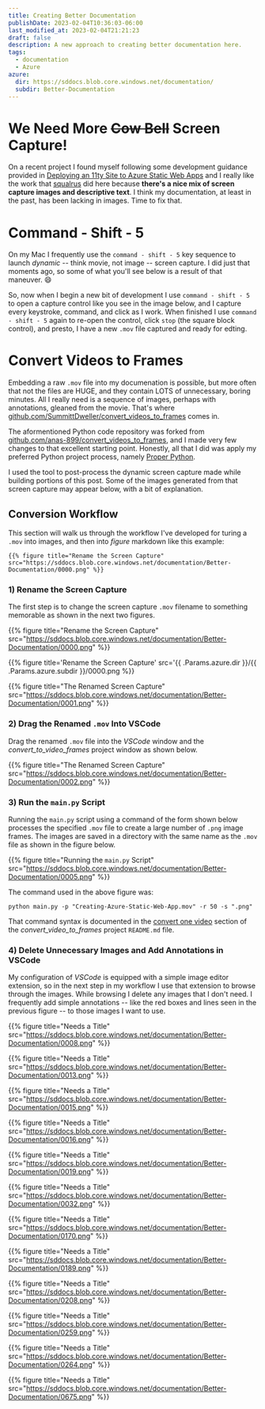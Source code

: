 ```yaml
---
title: Creating Better Documentation
publishDate: 2023-02-04T10:36:03-06:00
last_modified_at: 2023-02-04T21:21:23
draft: false
description: A new approach to creating better documentation here.
tags:
  - documentation
  - Azure
azure: 
  dir: https://sddocs.blob.core.windows.net/documentation/
  subdir: Better-Documentation  
---
```


# We Need More <strike>Cow Bell</strike> Screen Capture!

On a recent project I found myself following some development guidance provided in [Deploying an 11ty Site to Azure Static Web Apps](https://squalr.us/2021/05/deploying-an-11ty-site-to-azure-static-web-apps/) and I really like the work that [squalrus](https://github.com/squalrus) did here because **there's a nice mix of screen capture images and descriptive text**.  I think my documentation, at least in the past, has been lacking in images.  Time to fix that.  

# Command - Shift - 5

On my Mac I frequently use the `command - shift - 5` key sequence to launch _dynamic_ -- think movie, not image -- screen capture.  I did just that moments ago, so some of what you'll see below is a result of that maneuver.  :smile:  

So, now when I begin a new bit of development I use `command - shift - 5` to open a capture control like you see in the image below, and I capture every keystroke, command, and click as I work.  When finished I use `command - shift - 5` again to re-open the control, click `stop` (the square block control), and presto, I have a new `.mov` file captured and ready for edting.  

# Convert Videos to Frames

Embedding a raw `.mov` file into my documenation is possible, but more often that not the files are HUGE, and they contain LOTS of unnecessary, boring minutes.  All I really need is a sequence of images, perhaps with annotations, gleaned from the movie.  That's where [github.com/SummittDweller/convert_videos_to_frames](https://github.com/SummittDweller/convert_videos_to_frames) comes in.  

The aformentioned Python code repository was forked from [github.com/anas-899/convert_videos_to_frames](https://github.com/anas-899/convert_videos_to_frames), and I made very few changes to that excellent starting point.  Honestly, all that I did was apply my preferred Python project process, namely [Proper Python](https://blog.summittdweller.com/posts/2022/09/proper-python/).  

I used the tool to post-process the dynamic screen capture made while building portions of this post.  Some of the images generated from that screen capture may appear below, with a bit of explanation.  

## Conversion Workflow

This section will walk us through the workflow I've developed for turing a `.mov` into images, and then into _figure_ markdown like this example:  

```
{{% figure title="Rename the Screen Capture" src="https://sddocs.blob.core.windows.net/documentation/Better-Documentation/0000.png" %}}
```

### 1) Rename the Screen Capture  

The first step is to change the screen capture `.mov` filename to something memorable as shown in the next two figures.  

{{% figure title="Rename the Screen Capture" src="https://sddocs.blob.core.windows.net/documentation/Better-Documentation/0000.png" %}}  

{{% figure title='Rename the Screen Capture' src='{{ .Params.azure.dir }}/{{ .Params.azure.subdir }}/0000.png %}}  

{{% figure title="The Renamed Screen Capture" src="https://sddocs.blob.core.windows.net/documentation/Better-Documentation/0001.png" %}}  

### 2) Drag the Renamed `.mov` Into VSCode  

Drag the renamed `.mov` file into the _VSCode_ window and the _convert_to_video_frames_ project window as shown below.  

{{% figure title="The Renamed Screen Capture" src="https://sddocs.blob.core.windows.net/documentation/Better-Documentation/0002.png" %}}  

### 3) Run the `main.py` Script  

Running the `main.py` script using a command of the form shown below processes the specified `.mov` file to create a large number of `.png` image frames.  The images are saved in a directory with the same name as the `.mov` file as shown in the figure below.  

{{% figure title="Running the `main.py` Script" src="https://sddocs.blob.core.windows.net/documentation/Better-Documentation/0005.png" %}}  

The command used in the above figure was:  

```
python main.py -p "Creating-Azure-Static-Web-App.mov" -r 50 -s ".png"  
```

That command syntax is documented in the [convert one video](https://github.com/SummittDweller/convert_videos_to_frames#convert-one-video) section of the _convert\_video\_to\_frames_ project `README.md` file.    

### 4) Delete Unnecessary Images and Add Annotations in VSCode

My configuration of _VSCode_ is equipped with a simple image editor extension, so in the next step in my workflow I use that extension to browse through the images.  While browsing I delete any images that I don't need.  I frequently add simple annotations -- like the red boxes and lines seen in the previous figure -- to those images I want to use.  

{{% figure title="Needs a Title" src="https://sddocs.blob.core.windows.net/documentation/Better-Documentation/0008.png" %}}  

{{% figure title="Needs a Title" src="https://sddocs.blob.core.windows.net/documentation/Better-Documentation/0013.png" %}}  

{{% figure title="Needs a Title" src="https://sddocs.blob.core.windows.net/documentation/Better-Documentation/0015.png" %}} 

{{% figure title="Needs a Title" src="https://sddocs.blob.core.windows.net/documentation/Better-Documentation/0016.png" %}} 
 
{{% figure title="Needs a Title" src="https://sddocs.blob.core.windows.net/documentation/Better-Documentation/0019.png" %}}  

{{% figure title="Needs a Title" src="https://sddocs.blob.core.windows.net/documentation/Better-Documentation/0032.png" %}} 

{{% figure title="Needs a Title" src="https://sddocs.blob.core.windows.net/documentation/Better-Documentation/0170.png" %}}  

{{% figure title="Needs a Title" src="https://sddocs.blob.core.windows.net/documentation/Better-Documentation/0189.png" %}}  

{{% figure title="Needs a Title" src="https://sddocs.blob.core.windows.net/documentation/Better-Documentation/0208.png" %}}

{{% figure title="Needs a Title" src="https://sddocs.blob.core.windows.net/documentation/Better-Documentation/0259.png" %}}  

{{% figure title="Needs a Title" src="https://sddocs.blob.core.windows.net/documentation/Better-Documentation/0264.png" %}}  

{{% figure title="Needs a Title" src="https://sddocs.blob.core.windows.net/documentation/Better-Documentation/0675.png" %}}  

